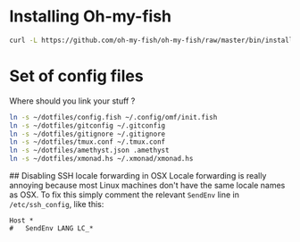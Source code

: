 # Installing Oh-my-fish
 ```bash
curl -L https://github.com/oh-my-fish/oh-my-fish/raw/master/bin/install | sh
```

# Set of config files

Where should you link your stuff ?

```sh
ln -s ~/dotfiles/config.fish ~/.config/omf/init.fish
ln -s ~/dotfiles/gitconfig ~/.gitconfig
ln -s ~/dotfiles/gitignore ~/.gitignore
ln -s ~/dotfiles/tmux.conf ~/.tmux.conf
ln -s ~/dotfiles/amethyst.json .amethyst
ln -s ~/dotfiles/xmonad.hs ~/.xmonad/xmonad.hs
```

## Disabling SSH locale forwarding in OSX
Locale forwarding is really annoying because most Linux machines don't have the same locale names as OSX.
To fix this simply comment the relevant `SendEnv` line in `/etc/ssh_config`, like this:

```
Host *
#   SendEnv LANG LC_*
```
